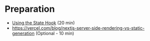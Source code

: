 # Preparation

- [Using the State Hook](https://react.dev/reference/react/useState) (20 min)
- https://vercel.com/blog/nextjs-server-side-rendering-vs-static-generation (Optional - 10 min)